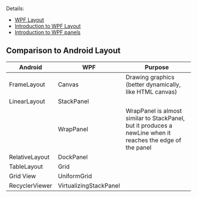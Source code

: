 Details:
* [WPF Layout](https://docs.microsoft.com/en-us/dotnet/framework/wpf/advanced/layout)
* [Introduction to WPF Layout](https://www.wpftutorial.net/LayoutProperties.html)
* [Introduction to WPF panels](https://www.wpf-tutorial.com/panels/introduction-to-wpf-panels/)

## Comparison to Android Layout
| Android | WPF | Purpose |
|---------|-----|---------|
| FrameLayout | Canvas | Drawing graphics (better dynamically, like HTML canvas) |
| LinearLayout | StackPanel | |
|              | WrapPanel  | WrapPanel is almost similar to StackPanel, but it produces a newLine when it reaches the edge of the panel |
| RelativeLayout | DockPanel | |
| TableLayout | Grid | |
| Grid View  | UniformGrid | |
| RecyclerViewer | VirtualizingStackPanel | |
